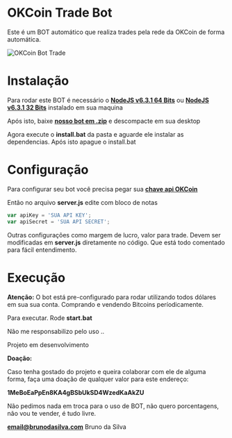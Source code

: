 # OKCoin Trade Bot

Este é um BOT automático que realiza trades pela rede da OKCoin de forma automática.

![OKCoin Bot Trade](http://i.imgur.com/qTp1YLx.png)

# Instalação
Para rodar este BOT é necessário o [**NodeJS v6.3.1 64 Bits**](https://nodejs.org/download/release/v6.3.1/node-v6.3.1-x64.msi) ou  [**NodeJS v6.3.1 32 Bits**](https://nodejs.org/download/release/v6.3.1/node-v6.3.1-x86.msi) instalado em sua maquina

Após isto, baixe [**nosso bot em .zip**](https://github.com/ipsBruno/OKCoin-Trade-Bot/archive/master.zip) e descompacte em sua desktop

Agora execute o **install.bat** da pasta e aguarde ele instalar as dependencias. Após isto apague o install.bat


# Configuração

Para configurar seu bot você precisa pegar sua [**chave api OKCoin**](https://www.okcoin.com/user/api.do) 

Então no arquivo **server.js** edite com bloco de notas
```javascript
var apiKey = 'SUA API KEY';
var apiSecret = 'SUA API SECRET';
```

Outras configurações como margem de lucro, valor para trade. Devem ser modificadas em **server.js** diretamente no código. Que está todo comentado para fácil entendimento.

# Execução

**Atenção:**
O bot está pre-configurado para rodar utilizando todos dólares em sua sua conta. 
Comprando e vendendo Bitcoins períodicamente.


Para executar. Rode **start.bat**

Não me responsabilizo pelo uso .. 

Projeto em desenvolvimento

**Doação:**

Caso tenha gostado do projeto e queira colaborar com ele de alguma forma, faça uma doação de qualquer valor para este endereço:

**1MeBoEaPpEn8KA4gBSbUkSD4WzedKaAkZU**

Não pedimos nada em troca para o uso de BOT, não quero porcentagens, não vou te vender, é tudo livre.


**email@brunodasilva.com**
Bruno da Silva


